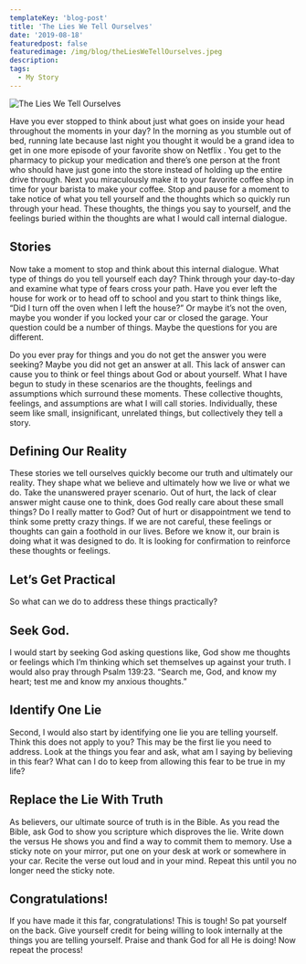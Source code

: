 ```yaml
---
templateKey: 'blog-post'
title: 'The Lies We Tell Ourselves'
date: '2019-08-18'
featuredpost: false
featuredimage: /img/blog/theLiesWeTellOurselves.jpeg
description:
tags:
  - My Story
---
```


![The Lies We Tell Ourselves](/img/theLiesWeTellOurselves.jpeg)

Have you ever stopped to think about just what goes on inside your head throughout the moments in your day? In the morning as you stumble out of bed, running late because last night you thought it would be a grand idea to get in one more episode of your favorite show on Netflix . You get to the pharmacy to pickup your medication and there’s one person at the front who should have just gone into the store instead of holding up the entire drive through. Next you miraculously make it to your favorite coffee shop in time for your barista to make your coffee. Stop and pause for a moment to take notice of what you tell yourself and the thoughts which so quickly run through your head. These thoughts, the things you say to yourself, and the feelings buried within the thoughts are what I would call internal dialogue.

## Stories

Now take a moment to stop and think about this internal dialogue. What type of things do you tell yourself each day? Think through your day-to-day and examine what type of fears cross your path. Have you ever left the house for work or to head off to school and you start to think things like, “Did I turn off the oven when I left the house?” Or maybe it’s not the oven, maybe you wonder if you locked your car or closed the garage. Your question could be a number of things. Maybe the questions for you are different.

Do you ever pray for things and you do not get the answer you were seeking? Maybe you did not get an answer at all. This lack of answer can cause you to think or feel things about God or about yourself. What I have begun to study in these scenarios are the thoughts, feelings and assumptions which surround these moments. These collective thoughts, feelings, and assumptions are what I will call stories. Individually, these seem like small, insignificant, unrelated things, but collectively they tell a story.

## Defining Our Reality

These stories we tell ourselves quickly become our truth and ultimately our reality. They shape what we believe and ultimately how we live or what we do. Take the unanswered prayer scenario. Out of hurt, the lack of clear answer might cause one to think, does God really care about these small things? Do I really matter to God? Out of hurt or disappointment we tend to think some pretty crazy things. If we are not careful, these feelings or thoughts can gain a foothold in our lives. Before we know it, our brain is doing what it was designed to do. It is looking for confirmation to reinforce these thoughts or feelings.

## Let’s Get Practical

So what can we do to address these things practically?

## Seek God.

I would start by seeking God asking questions like, God show me thoughts or feelings which I’m thinking which set themselves up against your truth. I would also pray through Psalm 139:23. “Search me, God, and know my heart; test me and know my anxious thoughts.”

## Identify One Lie

Second, I would also start by identifying one lie you are telling yourself. Think this does not apply to you? This may be the first lie you need to address. Look at the things you fear and ask, what am I saying by believing in this fear? What can I do to keep from allowing this fear to be true in my life?

## Replace the Lie With Truth

As believers, our ultimate source of truth is in the Bible. As you read the Bible, ask God to show you scripture which disproves the lie. Write down the versus He shows you and find a way to commit them to memory. Use a sticky note on your mirror, put one on your desk at work or somewhere in your car. Recite the verse out loud and in your mind. Repeat this until you no longer need the sticky note.

## Congratulations!

If you have made it this far, congratulations! This is tough! So pat yourself on the back. Give yourself credit for being willing to look internally at the things you are telling yourself. Praise and thank God for all He is doing! Now repeat the process!
